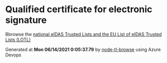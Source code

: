 # Qualified certificate for electronic signature 
 Bbrowse the [national eIDAS Trusted Lists and the EU List of eIDAS Trusted Lists (LOTL)](https://webgate.ec.europa.eu/tl-browser/#/) 
 
 
Generated at **Mon 06/14/2021  0:05:37.79** by [node-tl-browse](https://github.com/ymedlop/node-tl-browser) using Azure Devops 
